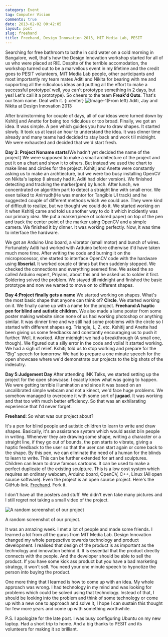 ```yaml
---
category: Event
tag: Computer Vision
comments: true
date: 2013-02-02 00:42:05
layout: post
slug: freehand
title: Freehand, Design Innovation 2013, MIT Media Lab, PESIT
---
```


Searching for free bathroom to bathe in cold water on a cold morning in Bangalore, well, that's how the Design Innovation workshop started for all of us who were placed at RIE. Despite of the terrible accomodation, the workshop turned out to be a marvellous event in my lifetime and the credit goes to PESIT volunteers, MIT Media Lab people, other participants and most importantly my team mates Aditi and Nikita for bearing with me and supporting all the ridiculous ideas and putting all the effort to make a successful prototype( well, you can't prototype something in 2 days, but yes! Let's call it a prototype). So cheers to the team **Freak'd Outs**. That's our team name. Deal with it.
{:.center}
![Image-1](/assets/images/MITDI-1.jpg "(From left) Aditi, Jay and Nikita at Design Innovation 2013")(From left) Aditi, Jay and Nikita at Design Innovation 2013

After brainstorming for couple of days, all of our ideas were turned down by Kshitij and Anette for being too ridiculous or too broad. Finally, we got an idea. It was simple. A pen which guides you how to draw shapes. It started slowly. It took us at least an hour to understand the idea. It was dinner time already and many teams had decided to stay back and work till midnight. We were exhausted and decided that we'd start fresh.

**Day 3**: **Project Noname starts**(We hadn't yet decided the name of the project)
We were supposed to make a small architecture of the project and put it on a chart and show it to others. But instead we used the chart to make lines and circles for the project. Kshitij and Anette were constantly asking us to make an archtiecture, but we were too busy installing OpenCV on Nikita's laptop (I already had it. Aditi had older version). We finished detecting and tracking the marker(pen) by lunch. After lunch, we concentrated on algorithm part to detect a straight line with small error. We even talked to Anirrudh(He was mentor for Tangible UI track) and he suggested couple of different methods which we could use. They were kind of difficult to realize, but we thought we could do it. We started working on it when Kshitij came and told us another way to do it which incidently was our primary idea. We put a marker(piece of colored paper) on top of the pen and track the center point of the marker using OpenCV and a simple camera. We finished it by dinner. It was working perfectly. Now, it was time to interface the hardware.

We got an Arduino Uno board, a vibrator (small motor) and bunch of wires. Fortunately Aditi had worked with Arduino before otherwise it'd have taken much more time. After writing the code and burning it on the microprocessor, she started to interface OpenCV code with the hardware using **libserial**. It worked couple of times but then suddenly stopped. We checked the connections and everything seemed fine. We asked the so called Arduino expert, Priyans, about this and he asked us to solder it first. Soldering solved the problem. We stayed till midnight and finished the basic prototype and now we wanted to move on to different shapes.

**Day 4**:**Project finally gets a name**
We started working on shapes. What's the most basic shape that anyone can think of? **Circle**. We started working on it. We finally came up with a name for the project.
**Freehand**:**A haptic pen for blind and autistic children**. We also made a lame poster from some poster making website since none of us had working photoshop or anything similar. It was dinner time and we still had some problems with the circle so I started with different shapes eg. Triangle, L, Z, etc. Kshitij and Anette had been giving us some feedbacks and constantly encouraging us to push it further. Well, it worked. After midnight we had a breakthrough (A small one, though). We figured out a silly error in the code and voila! It started working. We had a sigh of relief. Kshitij told us to stop working and prepare for the "Big" speech for tomorrow. We had to prepare a one minute speech for the open showcase where we'd demonstrate our projects to the big shots of the indesutry.

**Day 5**:**Judgement Day**
After attending INK Talks, we started setting up the project for the open showcase. I exactly knew what was going to happen. We were getting terrible illumination and since it was based on an uncalibrated simple webcam and not a kinect, we'd face huge problems. We somehow managed to overcome it with some sort of **jugaad**. It was working and that too with much better efficiency. So that was an exhilarating experience that I'd never forget.

**Freehand**:
So what was our project about?

It's a pen for blind people and autistic children to learn to write and draw shapes. Basically, it's an assistance system which would assist blin people in writing. Whenever they are drawing some shape, writing a character or a straight line, if they go out of bounds, the pen starts to vibrate, giving a haptic feedback to the user so that the user can start again or come back to the shape. By this pen, we can eliminate the need of a human for the blinds to learn to write. This can be further extended for art and sculptures. Children can learn to draw famous cartoons. It can be used to make a perfect duplicate of the existing sculpture. This is a low cost system which requires an ordinary webcam, Arduino board, OpenCV, C++, Linux (All open source software). Even the project is an open source project. Here's the GitHub link. [Freehand](https://github.com/jayrambhia/freehand). Fork it.

I don't have all the posters and stuff. We didn't even take many pictures and I still regret not taking a small video of the project.

![A random screenshot of our project](/assets/images/MITDI-2.jpg "With Anette")

A random screenshot of our project.

It was an amazing week. I met a lot of people and made some friends. I learned a lot from all the gurus from MIT Media Lab. Design Innovation changed my whole perpesctive towards technology and product development. I realised that design of the product is as important as the technology and innovation behind it. It is essential that the product directly connects with the people. And the developer should be able to sell the product. If you have some kick ass product but you have a bad marketing strategy, it won't sell. You need your one minute speech to hypnotize the person into buying the product.

One more thing that I learned is how to come up with an idea. My whole approach was wrong. I had technology in my mind and was looking for problems which could be solved using that technology. Instead of that, I should be looking into the problem and think of some technology or come up with a new one to approach and solve it, I hope I can sustain this thought for few more years and come up with something worthwhile.

P.S. I apologize for the late post. I was busy configuring Ubuntu on my new laptop. Had a short trip to home. And a big thanks to PESIT and its volunteers for making it so brilliant.
